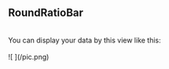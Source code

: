 <h2>RoundRatioBar</h2><br/>
     You can display your data by this view like this:<br/><br/>
     ![ ](/pic.png)
     
